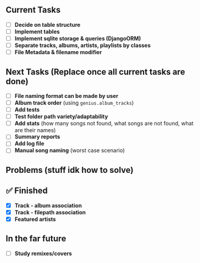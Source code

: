 ##  Current Tasks

- [ ] **Decide on table structure**
- [ ] **Implement tables**
- [ ] **Implement sqlite storage & queries (DjangoORM)**
- [ ] **Separate tracks, albums, artists, playlists by classes**
- [ ] **File Metadata & filename modifier**

## Next Tasks (Replace once all current tasks are done)

- [ ] **File naming format can be made by user**
- [ ] **Album track order** (using `genius.album_tracks`)
- [ ] **Add tests**
- [ ] **Test folder path variety/adaptability**
- [ ] **Add stats** (how many songs not found, what songs are not found, what are their names)
- [ ] **Summary reports**
- [ ] **Add log file**
- [ ] **Manual song naming** (worst case scenario)

## Problems (stuff idk how to solve)


## ✅ Finished

- [x] **Track - album association**
- [x] **Track - filepath association**
- [x] **Featured artists**

##  In the far future

- [ ] **Study remixes/covers**